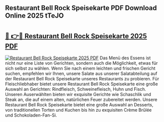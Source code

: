 ## Restaurant Bell Rock Speisekarte PDF Download Online 2025 tTeJO

# <h2><a href="http://gc7pyi.nevu.top/?p=Restaurant+Bell+Rock+Speisekarte">🔗 👉🔴 Restaurant Bell Rock Speisekarte 2025 PDF</a></h2>

[![Restaurant Bell Rock Speisekarte 2025 PDF](https://i.imgur.com/dBaPXMq.png)](http://gc7pyi.nevu.top/?p=Restaurant+Bell+Rock+Speisekarte)
Das Menü des Essens ist nicht nur eine Liste von Gerichten, sondern auch die Möglichkeit, etwas für sich selbst zu wählen. Wenn Sie nach einem leichten und frischen Gericht suchen, empfehlen wir Ihnen, unsere Salate aus unserer Salatabteilung auf der Restaurant Bell Rock Speisekarte unseres Restaurants zu probieren. Für Fleischliebhaber bietet unsere Restaurant Bell Rock Speisekarte eine große Auswahl an Gerichten: Rindfleisch, Schweinefleisch, Huhn und Fisch. Unseren Auserwählten bieten wir exquisite Gerichte wie Schaschlik und Steak an, die auf einem alten, natürlichen Feuer zubereitet werden. Unsere Restaurant Bell Rock Speisekarte bietet eine große Auswahl an Desserts, von traditionellen Torten und Kuchen bis hin zu exquisiten Crème Brûlée und Schokoladen-Fan-Si.
